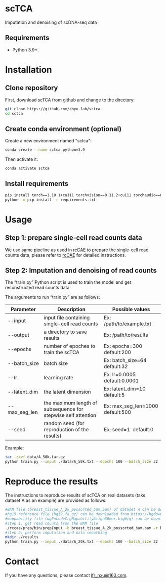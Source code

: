 # scTCA

Imputation and denoising of scDNA-seq data

## Requirements

* Python 3.9+.

# Installation

## Clone repository

First, download scTCA from github and change to the directory:

```bash
git clone https://github.com/zhyu-lab/sctca
cd sctca
```

## Create conda environment (optional)

Create a new environment named "sctca":

```bash
conda create --name sctca python=3.9
```

Then activate it:

```bash
conda activate sctca
```

## Install requirements

```bash
pip install torch==1.10.1+cu111 torchvision==0.11.2+cu111 torchaudio==0.10.1 -f https://download.pytorch.org/whl/cu111/torch_stable.html
python -m pip install -r requirements.txt
```

# Usage

## Step 1: prepare single-cell read counts data

We use same pipeline as used in [rcCAE](https://github.com/zhyu-lab/rccae) to prepare the single-cell read counts data, please refer to [rcCAE](https://github.com/zhyu-lab/rccae) for detailed instructions. 

## Step 2: Imputation and denoising of read counts

The “train.py” Python script is used to train the model and get reconstructed read counts data.

The arguments to run “train.py” are as follows:

| Parameter     | Description                                                   | Possible values                   |
| ------------- | ------------------------------------------------------------- | --------------------------------- |
| --input       | input file containing single-cell read counts                 | Ex: /path/to/example.txt          |
| --output      | a directory to save results                                   | Ex: /path/to/results              |
| --epochs      | number of epoches to train the scTCA                          | Ex: epochs=300  default:200       |
| --batch_size  | batch size                                                    | Ex: batch_size=64  default:32     |
| --lr          | learning rate                                                 | Ex: lr=0.0005  default:0.0001     |
| --latent_dim  | the latent dimension                                          | Ex: latent_dim=10  default:5      |
| --max_seg_len | the maximum length of subsequence for stepwise self attention | Ex: max_seg_len=1000  default:500 |
| --seed        | random seed (for reproduction of the results)                 | Ex: seed=1  default:0             |

Example:

```bash
tar -zxvf data/A_50k.tar.gz
python train.py --input ./data/A_50k.txt --epochs 100 --batch_size 32 --lr 0.0001 --latent_dim 5 --seed 0 --output data
```

# Reproduce the results

The instructions to reproduce results of scTCA on real datasets (take dataset A as an example) are provided as follows.

```bash
#BAM file (breast_tissue_A_2k_possorted_bam.bam) of dataset A can be downloaded from https://www.10xgenomics.com/datasets/breast-tissue-nuclei-section-a-2000-cells-1-standard-1-1-0
#hg19 reference file (hg19.fa.gz) can be downloaded from https://hgdownload.soe.ucsc.edu/goldenPath/hg19/bigZips
#mappability file (wgEncodeCrgMapabilityAlign36mer.bigWig) can be downloaded from https://hgdownload.soe.ucsc.edu/goldenPath/hg19/encodeDCC/wgEncodeMapability/
#step 1: get read counts from the BAM file
./rccae/prep/bin/prepInput -b breast_tissue_A_2k_possorted_bam.bam -r hg19.fa -m wgEncodeCrgMapabilityAlign36mer.bigWig -B ./data/barcode_A.filtered.txt -c 2,3,4,5,6,8,11 -s 20000 -o ./data/A_20k.txt
#step 2: perform imputation and data smoothing
mkdir ./results
python train.py --input ./data/A_20k.txt --epochs 100 --batch_size 32 --lr 0.0001 --latent_dim 5 --seed 0 --output ./results
```

# Contact

If you have any questions, please contact lfr_nxu@163.com.